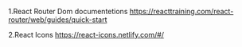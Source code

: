 1.React Router Dom documentetions
https://reacttraining.com/react-router/web/guides/quick-start

2.React Icons
https://react-icons.netlify.com/#/
